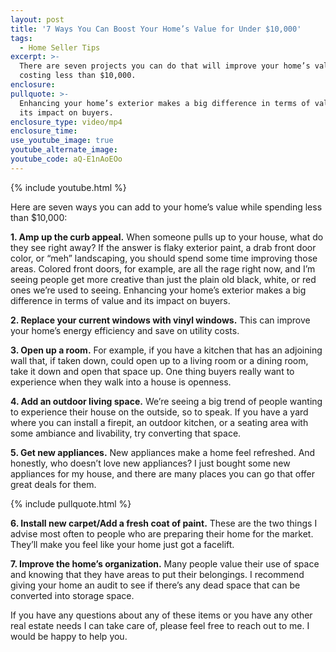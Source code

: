 ```yaml
---
layout: post
title: '7 Ways You Can Boost Your Home’s Value for Under $10,000'
tags:
  - Home Seller Tips
excerpt: >-
  There are seven projects you can do that will improve your home’s value while
  costing less than $10,000.
enclosure:
pullquote: >-
  Enhancing your home’s exterior makes a big difference in terms of value and
  its impact on buyers.
enclosure_type: video/mp4
enclosure_time:
use_youtube_image: true
youtube_alternate_image:
youtube_code: aQ-E1nAoEOo
---
```


{% include youtube.html %}

Here are seven ways you can add to your home’s value while spending less than $10,000:

**1. Amp up the curb appeal.** When someone pulls up to your house, what do they see right away? If the answer is flaky exterior paint, a drab front door color, or “meh” landscaping, you should spend some time improving those areas. Colored front doors, for example, are all the rage right now, and I’m seeing people get more creative than just the plain old black, white, or red ones we’re used to seeing. Enhancing your home’s exterior makes a big difference in terms of value and its impact on buyers.

**2. Replace your current windows with vinyl windows.** This can improve your home’s energy efficiency and save on utility costs.

**3. Open up a room.** For example, if you have a kitchen that has an adjoining wall that, if taken down, could open up to a living room or a dining room, take it down and open that space up. One thing buyers really want to experience when they walk into a house is openness.

**4. Add an outdoor living space.** We’re seeing a big trend of people wanting to experience their house on the outside, so to speak. If you have a yard where you can install a firepit, an outdoor kitchen, or a seating area with some ambiance and livability, try converting that space.

**5. Get new appliances.** New appliances make a home feel refreshed. And honestly, who doesn’t love new appliances? I just bought some new appliances for my house, and there are many places you can go that offer great deals for them.

{% include pullquote.html %}

**6. Install new carpet/Add a fresh coat of paint.** These are the two things I advise most often to people who are preparing their home for the market. They’ll make you feel like your home just got a facelift.

**7. Improve the home’s organization.** Many people value their use of space and knowing that they have areas to put their belongings. I recommend giving your home an audit to see if there’s any dead space that can be converted into storage space.

If you have any questions about any of these items or you have any other real estate needs I can take care of, please feel free to reach out to me. I would be happy to help you.

&nbsp;